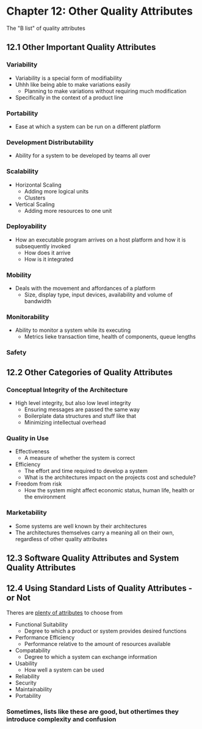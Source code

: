 # Chapter 12: Other Quality Attributes

The "B list" of quality attributes

## 12.1 Other Important Quality Attributes

### Variability

* Variability is a special form of modifiability
* Uhhh like being able to make variations easily
  * Planning to make variations without requiring much modification
* Specifically in the context of a product line

### Portability

* Ease at which a system can be run on a different platform

### Development Distributability

* Ability for a system to be developed by teams all over

### Scalability

* Horizontal Scaling
  * Adding more logical units
  * Clusters
* Vertical Scaling
  * Adding more resources to one unit

### Deployability

* How an executable program arrives on a host platform and how it is subsequently invoked
  * How does it arrive
  * How is it integrated

### Mobility

* Deals with the movement and affordances of a platform
  * Size, display type, input devices, availability and volume of bandwidth

### Monitorability

* Ability to monitor a system while its executing
  * Metrics lieke transaction time, health of components, queue lengths

### Safety

## 12.2 Other Categories of Quality Attributes

### Conceptual Integrity of the Architecture

* High level integrity, but also low level integrity
  * Ensuring messages are passed the same way
  * Boilerplate data structures and stuff like that
  * Minimizing intellectual overhead

### Quality in Use

* Effectiveness
  * A measure of whether the system is correct
* Efficiency
  * The effort and time required to develop a system
  * What is the architectures impact on the projects cost and schedule?
* Freedom from risk
  * How the system might affect economic status, human life, health or the environment

### Marketability

* Some systems are well known by their architectures
* The architectures themselves carry a meaning all on their own, regardless of other quality attributes

## 12.3 Software Quality Attributes and System Quality Attributes

## 12.4 Using Standard Lists of Quality Attributes - or Not

Theres are [plenty of attributes](https://iso25000.com/index.php/en/iso-25000-standards/iso-25010) to choose from

* Functional Suitability
  * Degree to which a product or system provides desired functions
* Performance Efficiency
  * Performance relative to the amount of resources available
* Compatability
  * Degree to which a system can exchange information
* Usability
  * How well a system can be used
* Reliability
* Security
* Maintainability
* Portability

### Sometimes, lists like these are good, but othertimes they introduce complexity and confusion


